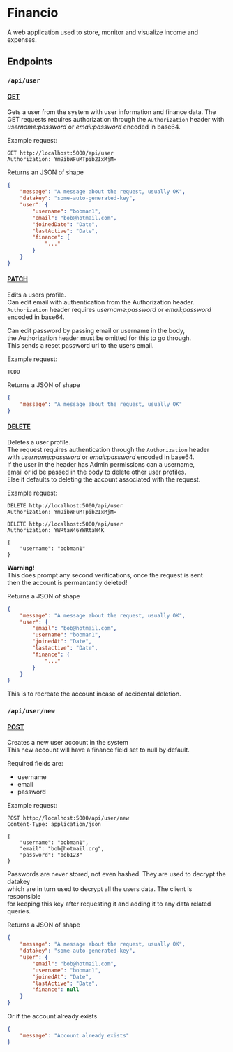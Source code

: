 # Financio
A web application used to store, monitor and visualize income and expenses.  


## Endpoints

### `/api/user`

#### <u>__GET__</u>
Gets a user from the system with user information and finance data.  The GET requests  requires authorization through the `Authorization` header with *username:password* or  *email:password* encoded in base64.  


Example request:
```http
GET http://localhost:5000/api/user 
Authorization: Ym9ibWFuMTpib2IxMjM=
```


Returns an JSON of shape 
```json
{
    "message": "A message about the request, usually OK",
    "datakey": "some-auto-generated-key",
    "user": {
        "username": "bobman1",
        "email": "bob@hotmail.com",
        "joinedDate": "Date",
        "lastActive": "Date",
        "finance": {
            "..."
        } 
    }
}
```



#### <u>__PATCH__</u>
Edits a users profile.  
Can edit email with authentication from the Authorization header.  
`Authorization` header requires *username:password* or *email:password* encoded in base64.  

Can edit password by passing email or username in the body,  
the Authorization header must be omitted for this to go through.  
This sends a reset password url to the users email.  


Example request:
```http
TODO
```


Returns a JSON of shape
```json
{
    "message": "A message about the request, usually OK"
}
```



#### <u>__DELETE__</u>
Deletes a user profile.  
The request requires authentication through the `Authorization` header  
with *username:password* or *email:password* encoded in base64.  
If the user in the header has Admin permissions can a username,  
email or id be passed in the body to delete other user profiles.  
Else it defaults to deleting the account associated with the request.  


Example request:
```http
DELETE http://localhost:5000/api/user 
Authorization: Ym9ibWFuMTpib2IxMjM=
```

```http
DELETE http://localhost:5000/api/user 
Authorization: YWRtaW46YWRtaW4K

{
    "username": "bobman1"
}
```

**Warning!**  
This does prompt any second verifications, once the request is sent  
then the account is permantantly deleted!  


Returns a JSON of shape
```json
{
    "message": "A message about the request, usually OK",
    "user": {
        "email": "bob@hotmail.com",
        "username": "bobman1",
        "joinedAt": "Date",
        "lastactive": "Date",
        "finance": {
            "..."
        }
    }
}
```
This is to recreate the account incase of accidental deletion.  



### `/api/user/new`
#### <u>__POST__</u>
Creates a new user account in the system  
This new account will have a finance field set to null by default.  

Required fields are:  
* username
* email
* password


Example request:
```http
POST http://localhost:5000/api/user/new 
Content-Type: application/json

{
    "username": "bobman1", 
    "email": "bob@hotmail.org", 
    "password": "bob123"
}
```


Passwords are never stored, not even hashed.  They are used to decrypt the datakey  
which are in turn used to decrypt all the users data.  The client is responsible   
for keeping this key after requesting it and adding it to any data related queries.  


Returns a JSON of shape
```json
{
    "message": "A message about the request, usually OK",
    "datakey": "some-auto-generated-key",
    "user": {
        "email": "bob@hotmail.com",
        "username": "bobman1",
        "joinedAt": "Date",
        "lastActive": "Date",
        "finance": null
    }
}
```
Or if the account already exists
```json
{
    "message": "Account already exists"
}
```

